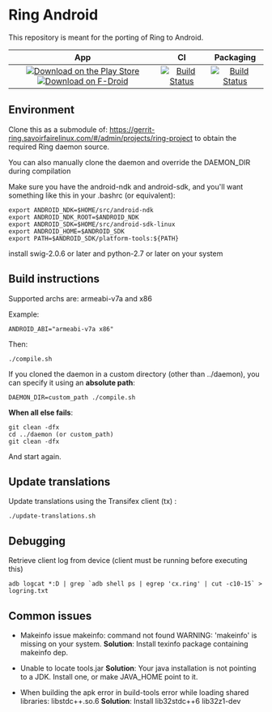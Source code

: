 # Ring Android

This repository is meant for the porting of Ring to Android.

| App | CI | Packaging
| :-: | :-: | :-:
| [![Download on the Play Store](https://img.shields.io/badge/download-play%20store-pink.svg)](https://play.google.com/store/apps/details?id=cx.ring) [![Download on F-Droid](https://img.shields.io/badge/download-fdroid-pink.svg)](https://f-droid.org/repository/browse/?fdid=cx.ring) | [![Build Status](http://test.savoirfairelinux.com/buildStatus/icon?job=ring-client-android)](http://test.savoirfairelinux.com/job/ring-client-android) | [![Build Status](http://test.savoirfairelinux.com/buildStatus/icon?job=ring-client-android-packaging)](http://test.savoirfairelinux.com/view/Ring/job/ring-client-android-packaging/)

## Environment

Clone this as a submodule of:
<https://gerrit-ring.savoirfairelinux.com/#/admin/projects/ring-project>
to obtain the required Ring daemon source.

You can also manually clone the daemon and override the DAEMON_DIR
during compilation

Make sure you have the android-ndk and android-sdk, and you'll want something
like this in your .bashrc (or equivalent):

    export ANDROID_NDK=$HOME/src/android-ndk
    export ANDROID_NDK_ROOT=$ANDROID_NDK
    export ANDROID_SDK=$HOME/src/android-sdk-linux
    export ANDROID_HOME=$ANDROID_SDK
    export PATH=$ANDROID_SDK/platform-tools:${PATH}

install swig-2.0.6 or later and python-2.7 or later on your system

## Build instructions

Supported archs are: armeabi-v7a and x86

Example:

    ANDROID_ABI="armeabi-v7a x86"

Then:

    ./compile.sh

If you cloned the daemon in a custom directory (other than ../daemon),
you can specify it using an **absolute path**:

    DAEMON_DIR=custom_path ./compile.sh

**When all else fails**:

    git clean -dfx
    cd ../daemon (or custom_path)
    git clean -dfx

And start again.

## Update translations

Update translations using the Transifex client (tx) :

    ./update-translations.sh

## Debugging

Retrieve client log from device (client must be running before executing this)

    adb logcat *:D | grep `adb shell ps | egrep 'cx.ring' | cut -c10-15` > logring.txt

## Common issues

* Makeinfo issue
    makeinfo: command not found
    WARNING: 'makeinfo' is missing on your system.
    **Solution**:   Install texinfo package containing makeinfo dep.

* Unable to locate tools.jar
    **Solution**:   Your java installation is not pointing to a JDK.
                    Install one, or make JAVA_HOME point to it.

* When building the apk error in build-tools
    error while loading shared libraries: libstdc++.so.6
    **Solution**:   Install lib32stdc++6 lib32z1-dev
